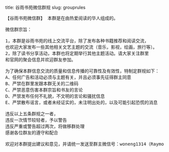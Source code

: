 title: 谷雨书苑微信群规
slug: grouprules

<pre>
【谷雨书苑微信群】 本群是在由热爱阅读的华人组成的。

微信群宗旨：

1，本群是谷雨书苑的线上交流平台，除了发布各种书籍推荐和阅读交流，
也欢迎大家发布一些其他相关文艺主题的交流（音乐，影视，绘画，旅行等）。
2，除了读书分享活动，本群也将定期举行其他主题活动。请大家关注群里
和官网的聚会信息并欢迎群友参加。

为了确保本群信息交流的质量和信息传播的可靠性及有效性，特制定群规如下：
A、任何广告和活动必须与主题有关，并且必须事先征得群主同意
B、严禁在群里发跟本群无关的二维码
C、严禁恶意伤害本群宗旨和书友的言论
D、严禁发布任何不礼貌，不文明的言论和骚扰信息
E、严禁散布谣言，或者未经证实的，未注明出处的，以及可能引起恐慌的消息

违反以上五条群规之一者，
违反一次情节较轻者，予以警告
违反严重或警告超过两次，将做移群处理
感谢各位群友的遵守和配合

欢迎对本群提出建议和意见，并请统一发送至群主微信号：woneng1314（Raymond）
</pre>
